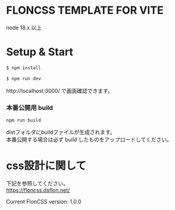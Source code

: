 # FLONCSS TEMPLATE FOR VITE

node 18.x 以上

# Setup & Start

```bash
$ npm install

$ npm run dev
```

http://localhost:3000/ で画面確認できます。  

### 本番公開用 build
```
npm run build
```
distフォルダにbuildファイルが生成されます。  
本番公開する場合は必ず build したものをアップロードしてください。

# css設計に関して

下記を参照してください。  
https://floncss.dsflon.net/

Current FlonCSS version: 1.0.0

